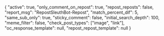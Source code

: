 {
  "active": true,
  "only_comment_on_repost": true,
  "repost_reposts": false,
  "report_msg": "RepostSleuthBot-Repost",
  "match_percent_dif": 5,
  "same_sub_only": true,
  "sticky_comment": false,
  "initial_search_depth": 100,
  "meme_filter": false,
  "check_post_types": ["image", "link"],
  "oc_response_template": null,
  "repost_repost_template": null
}